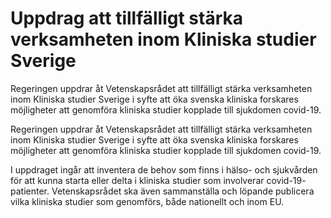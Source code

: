 # Uppdrag att tillfälligt stärka verksamheten inom Kliniska studier Sverige

Regeringen uppdrar åt Vetenskapsrådet att tillfälligt stärka verksamheten inom Kliniska studier Sverige i syfte att öka svenska kliniska forskares möjligheter att genomföra kliniska studier kopplade till sjukdomen covid-19.

Regeringen uppdrar åt Vetenskapsrådet att tillfälligt stärka verksamheten inom Kliniska studier Sverige i syfte att öka svenska kliniska forskares möjligheter att genomföra kliniska studier kopplade till sjukdomen covid-19.

I uppdraget ingår att inventera de behov som finns i hälso- och sjukvården för att kunna starta eller delta i kliniska studier som involverar covid-19- patienter. Vetenskapsrådet ska även sammanställa och löpande publicera vilka kliniska studier som genomförs, både nationellt och inom EU.
